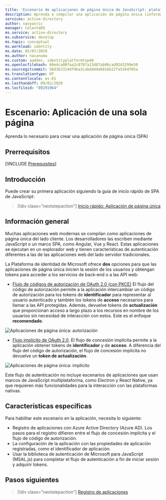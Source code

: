 ```yaml
---
title: 'Escenario de aplicaciones de página única de JavaScript: plataforma de identidad de Microsoft | Azure'
description: Aprenda a compilar una aplicación de página única (información general del escenario) mediante la plataforma de identidad de Microsoft.
services: active-directory
author: navyasric
manager: CelesteDG
ms.service: active-directory
ms.subservice: develop
ms.topic: conceptual
ms.workload: identity
ms.date: 05/07/2019
ms.author: nacanuma
ms.custom: aaddev, identityplatformtop40
ms.openlocfilehash: 60e4ca80faa2c8787a13d87ab06cad9243299e50
ms.sourcegitcommit: 58d3b3314df4ba3cabd4d4a6016b22fa5264f05a
ms.translationtype: HT
ms.contentlocale: es-ES
ms.lasthandoff: 09/02/2020
ms.locfileid: "89291964"
---
```

# <a name="scenario-single-page-application"></a>Escenario: Aplicación de una sola página

Aprenda lo necesario para crear una aplicación de página única (SPA)

## <a name="prerequisites"></a>Prerrequisitos

[!INCLUDE [Prerequisites](../../../includes/active-directory-develop-scenarios-prerequisites.md)]

## <a name="getting-started"></a>Introducción

Puede crear su primera aplicación siguiendo la guía de inicio rápido de SPA de JavaScript:

> [!div class="nextstepaction"]
> [Inicio rápido: Aplicación de página única](./quickstart-v2-javascript.md)

## <a name="overview"></a>Información general

Muchas aplicaciones web modernas se compilan como aplicaciones de página única del lado cliente. Los desarrolladores las escriben mediante JavaScript o un marco SPA, como Angular, Vue y React. Estas aplicaciones se ejecutan en un explorador web y tienen características de autenticación diferentes a las de las aplicaciones web del lado servidor tradicionales. 

La Plataforma de identidad de Microsoft ofrece **dos** opciones para que las aplicaciones de página única inicien la sesión de los usuarios y obtengan tokens para acceder a los servicios de back-end o a las API web:

- [Flujo de códigos de autorización de OAuth 2.0 (con PKCE)](./v2-oauth2-auth-code-flow.md) El flujo del código de autorización permite a la aplicación intercambiar un código de autorización para los tokens de **identificador** para representar al usuario autenticado y también los tokens de **acceso** necesarios para llamar a las API protegidas. Además, devuelve tokens de **actualización** que proporcionan acceso a largo plazo a los recursos en nombre de los usuarios sin necesidad de interacción con estos. Este es el enfoque **recomendado**.

![Aplicaciones de página única: autorización](./media/scenarios/spa-app-auth.svg)

- [Flujo implícito de OAuth 2.0](./v2-oauth2-implicit-grant-flow.md). El flujo de concesión implícita permite a la aplicación obtener tokens de **identificador** y de **acceso**. A diferencia del flujo del código de autorización, el flujo de concesión implícita no devuelve un **token de actualización**.

![Aplicaciones de página única: implícito](./media/scenarios/spa-app.svg)

Este flujo de autenticación no incluye escenarios de aplicaciones que usan marcos de JavaScript multiplataforma, como Electron y React Native, ya que requieren más funcionalidades para la interacción con las plataformas nativas.

## <a name="specifics"></a>Características específicas

Para habilitar este escenario en la aplicación, necesita lo siguiente:

* Registro de aplicaciones con Azure Active Directory (Azure AD). Los pasos para el registro difieren entre el flujo de concesión implícita y el flujo de código de autorización.
* La configuración de la aplicación con las propiedades de aplicación registradas, como el identificador de aplicación.
* Usar la biblioteca de autenticación de Microsoft para JavaScript (MSAL.js) para completar el flujo de autenticación a fin de iniciar sesión y adquirir tokens.

## <a name="next-steps"></a>Pasos siguientes

> [!div class="nextstepaction"]
> [Registro de aplicaciones](scenario-spa-app-registration.md)
